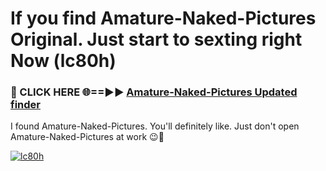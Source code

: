 # If you find Amature-Naked-Pictures Original. Just start to sexting right Now (lc80h)

<h3>🔴 CLICK HERE 🌐==►► <a href="https://tinyurl.com/mtbk5fxa" rel="nofollow">Amature-Naked-Pictures Updated finder</a></h3>

I found Amature-Naked-Pictures. You'll definitely like. Just don't open Amature-Naked-Pictures at work 😉💬

[![lc80h](https://i.imgur.com/Q8WKrnY.jpeg)](https://tinyurl.com/mtbk5fxa)
